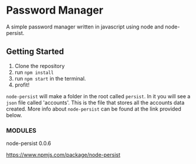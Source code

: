 # Password Manager

A simple password manager written in javascript using node and node-persist.


## Getting Started

1. Clone the repository
2. run ``npm install``
3. run ``npm start`` in the terminal.
4. profit!

``node-persist`` will make a folder in the root called ``persist``. In it you will
see a ``json`` file called 'accounts'.  This is the file that stores all the accounts
data created. More info about ``node-persist`` can be found at the link provided below.

### MODULES
 node-persist 0.0.6

 https://www.npmjs.com/package/node-persist
